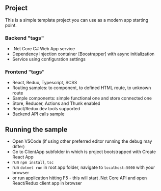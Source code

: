 ## Project

This is a simple template project you can use as a modern app starting point.

### Backend "tags"
* .Net Core C# Web App service
* Dependency Injection container [Boostrapper] with async initialization
* Service using configuration settings

### Frontend "tags"
* React, Redux, Typescript, SCSS
* Routing samples: to component, to defined HTML route, to unknown route
* Sample components: simple functional one and store connected one
* Store, Reducer, Actions and Thunk enabled
* React/Redux dev tools supported
* Backend API calls sample

## Running the sample

* Open VSCode (if using other preferred editor running the debug may differ)
* Go to ClientApp subfolder in which is project bootstrapped with Create React App 
* run `npm install`, `tsc`
* run `dotnet run` in root app folder, navigate to `localhost:5000` with your browser
* or run application hitting F5 - this will start .Net Core API and open React/Redux client app in browser

